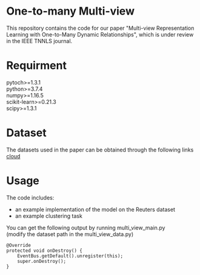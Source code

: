 One-to-many Multi-view
=
This repository contains the code for our paper "Multi-view Representation Learning with One-to-Many Dynamic Relationships", which is under review in the IEEE TNNLS journal.

Requirment
=
pytoch>=1.3.1  
python>=3.7.4  
numpy>=1.16.5  
scikit-learn>=0.21.3  
scipy>=1.3.1  

Dataset
=
The datasets used in the paper can be obtained through the following links [cloud](https://www.baidu.com/) 

Usage
=
The code includes:  
* an example implementation of the model on the Reuters dataset
* an example clustering task  

You can get the following output by running multi_view_main.py  
(modify the dataset path in the multi_view_data.py)




```
@Override
protected void onDestroy() {
    EventBus.getDefault().unregister(this);
    super.onDestroy();
}
```
